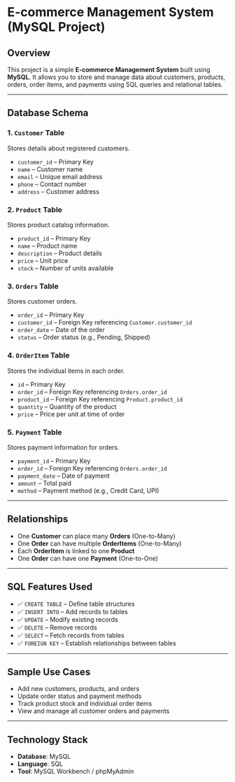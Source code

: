 #  E-commerce Management System (MySQL Project)

##  Overview
This project is a simple **E-commerce Management System** built using **MySQL**. It allows you to store and manage data about customers, products, orders, order items, and payments using SQL queries and relational tables.

---

##  Database Schema

### 1. `Customer` Table
Stores details about registered customers.

- `customer_id` – Primary Key
- `name` – Customer name
- `email` – Unique email address
- `phone` – Contact number
- `address` – Customer address

### 2. `Product` Table
Stores product catalog information.

- `product_id` – Primary Key
- `name` – Product name
- `description` – Product details
- `price` – Unit price
- `stock` – Number of units available

### 3. `Orders` Table
Stores customer orders.

- `order_id` – Primary Key
- `customer_id` – Foreign Key referencing `Customer.customer_id`
- `order_date` – Date of the order
- `status` – Order status (e.g., Pending, Shipped)

### 4. `OrderItem` Table
Stores the individual items in each order.

- `id` – Primary Key
- `order_id` – Foreign Key referencing `Orders.order_id`
- `product_id` – Foreign Key referencing `Product.product_id`
- `quantity` – Quantity of the product
- `price` – Price per unit at time of order

### 5. `Payment` Table
Stores payment information for orders.

- `payment_id` – Primary Key
- `order_id` – Foreign Key referencing `Orders.order_id`
- `payment_date` – Date of payment
- `amount` – Total paid
- `method` – Payment method (e.g., Credit Card, UPI)

---

##  Relationships

- One **Customer** can place many **Orders** (One-to-Many)
- One **Order** can have multiple **OrderItems** (One-to-Many)
- Each **OrderItem** is linked to one **Product**
- One **Order** can have one **Payment** (One-to-One)

---

##  SQL Features Used

- ✅ `CREATE TABLE` – Define table structures
- ✅ `INSERT INTO` – Add records to tables
- ✅ `UPDATE` – Modify existing records
- ✅ `DELETE` – Remove records
- ✅ `SELECT` – Fetch records from tables
- ✅ `FOREIGN KEY` – Establish relationships between tables

---

##  Sample Use Cases

- Add new customers, products, and orders
- Update order status and payment methods
- Track product stock and individual order items
- View and manage all customer orders and payments

---

##  Technology Stack

- **Database**: MySQL
- **Language**: SQL
- **Tool**: MySQL Workbench / phpMyAdmin
